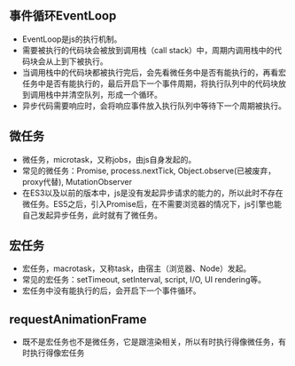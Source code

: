 ## 事件循环EventLoop
- EventLoop是js的执行机制。
- 需要被执行的代码块会被放到调用栈（call stack）中，周期内调用栈中的代码块会从上到下被执行。
- 当调用栈中的代码块都被执行完后，会先看微任务中是否有能执行的，再看宏任务中是否有能执行的，最后开启下一个事件周期，将执行队列中的代码块放到调用栈中并清空队列，形成一个循环。
- 异步代码需要响应时，会将响应事件放入执行队列中等待下一个周期被执行。

## 微任务
- 微任务，microtask，又称jobs，由js自身发起的。
- 常见的微任务：Promise, process.nextTick, Object.observe(已被废弃，proxy代替), MutationObserver
- 在ES3以及以前的版本中，js是没有发起异步请求的能力的，所以此时不存在微任务。ES5之后，引入Promise后，在不需要浏览器的情况下，js引擎也能自己发起异步任务，此时就有了微任务。

## 宏任务
- 宏任务，macrotask，又称task，由宿主（浏览器、Node）发起。
- 常见的宏任务：setTimeout, setInterval, script, I/O, UI rendering等。
- 宏任务中没有能执行的后，会开启下一个事件循环。
  
## requestAnimationFrame
- 既不是宏任务也不是微任务，它是跟渲染相关，所以有时执行得像微任务，有时执行得像宏任务